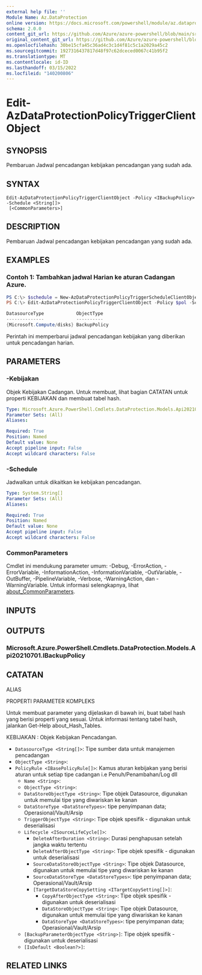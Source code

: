```yaml
---
external help file: ''
Module Name: Az.DataProtection
online version: https://docs.microsoft.com/powershell/module/az.dataprotection/edit-azdataprotectionpolicytriggerclientobject
schema: 2.0.0
content_git_url: https://github.com/Azure/azure-powershell/blob/main/src/DataProtection/help/Edit-AzDataProtectionPolicyTriggerClientObject.md
original_content_git_url: https://github.com/Azure/azure-powershell/blob/main/src/DataProtection/help/Edit-AzDataProtectionPolicyTriggerClientObject.md
ms.openlocfilehash: 30be15cfa45c36ad4c3c1d4f81c5c1a2029a45c2
ms.sourcegitcommit: 1927316437817d48f97c62dceced0067c41b95f2
ms.translationtype: MT
ms.contentlocale: id-ID
ms.lasthandoff: 03/15/2022
ms.locfileid: "140200806"
---
```

# Edit-AzDataProtectionPolicyTriggerClientObject

## SYNOPSIS
Pembaruan Jadwal pencadangan kebijakan pencadangan yang sudah ada.

## SYNTAX

```
Edit-AzDataProtectionPolicyTriggerClientObject -Policy <IBackupPolicy> -Schedule <String[]>
 [<CommonParameters>]
```

## DESCRIPTION
Pembaruan Jadwal pencadangan kebijakan pencadangan yang sudah ada.

## EXAMPLES

### Contoh 1: Tambahkan jadwal Harian ke aturan Cadangan Azure.
```powershell
PS C:\> $schedule = New-AzDataProtectionPolicyTriggerScheduleClientObject -ScheduleDays (get-date) -IntervalType Daily -IntervalCount 1
PS C:\> Edit-AzDataProtectionPolicyTriggerClientObject -Policy $pol -Schedule $schedule

DatasourceType            ObjectType
--------------            ----------
{Microsoft.Compute/disks} BackupPolicy
```

Perintah ini memperbarui jadwal pencadangan kebijakan yang diberikan untuk pencadangan harian.

## PARAMETERS

### -Kebijakan
Objek Kebijakan Cadangan.
Untuk membuat, lihat bagian CATATAN untuk properti KEBIJAKAN dan membuat tabel hash.

```yaml
Type: Microsoft.Azure.PowerShell.Cmdlets.DataProtection.Models.Api20210701.IBackupPolicy
Parameter Sets: (All)
Aliases:

Required: True
Position: Named
Default value: None
Accept pipeline input: False
Accept wildcard characters: False
```

### -Schedule
Jadwalkan untuk dikaitkan ke kebijakan pencadangan.

```yaml
Type: System.String[]
Parameter Sets: (All)
Aliases:

Required: True
Position: Named
Default value: None
Accept pipeline input: False
Accept wildcard characters: False
```

### CommonParameters
Cmdlet ini mendukung parameter umum: -Debug, -ErrorAction, -ErrorVariable, -InformationAction, -InformationVariable, -OutVariable, -OutBuffer, -PipelineVariable, -Verbose, -WarningAction, dan -WarningVariable. Untuk informasi selengkapnya, lihat [about_CommonParameters](http://go.microsoft.com/fwlink/?LinkID=113216).

## INPUTS

## OUTPUTS

### Microsoft.Azure.PowerShell.Cmdlets.DataProtection.Models.Api20210701.IBackupPolicy

## CATATAN

ALIAS

PROPERTI PARAMETER KOMPLEKS

Untuk membuat parameter yang dijelaskan di bawah ini, buat tabel hash yang berisi properti yang sesuai. Untuk informasi tentang tabel hash, jalankan Get-Help about_Hash_Tables.


KEBIJAKAN <IBackupPolicy>: Objek Kebijakan Pencadangan.
  - `DatasourceType <String[]>`: Tipe sumber data untuk manajemen pencadangan
  - `ObjectType <String>`: 
  - `PolicyRule <IBasePolicyRule[]>`: Kamus aturan kebijakan yang berisi aturan untuk setiap tipe cadangan i.e Penuh/Penambahan/Log dll
    - `Name <String>`: 
    - `ObjectType <String>`: 
    - `DataStoreObjectType <String>`: Tipe objek Datasource, digunakan untuk memulai tipe yang diwariskan ke kanan
    - `DataStoreType <DataStoreTypes>`: tipe penyimpanan data; Operasional/Vault/Arsip
    - `TriggerObjectType <String>`: Tipe objek spesifik - digunakan untuk deserialisasi
    - `Lifecycle <ISourceLifeCycle[]>`: 
      - `DeleteAfterDuration <String>`: Durasi penghapusan setelah jangka waktu tertentu
      - `DeleteAfterObjectType <String>`: Tipe objek spesifik - digunakan untuk deserialisasi
      - `SourceDataStoreObjectType <String>`: Tipe objek Datasource, digunakan untuk memulai tipe yang diwariskan ke kanan
      - `SourceDataStoreType <DataStoreTypes>`: tipe penyimpanan data; Operasional/Vault/Arsip
      - `[TargetDataStoreCopySetting <ITargetCopySetting[]>]`: 
        - `CopyAfterObjectType <String>`: Tipe objek spesifik - digunakan untuk deserialisasi
        - `DataStoreObjectType <String>`: Tipe objek Datasource, digunakan untuk memulai tipe yang diwariskan ke kanan
        - `DataStoreType <DataStoreTypes>`: tipe penyimpanan data; Operasional/Vault/Arsip
    - `[BackupParameterObjectType <String>]`: Tipe objek spesifik - digunakan untuk deserialisasi
    - `[IsDefault <Boolean?>]`: 

## RELATED LINKS

